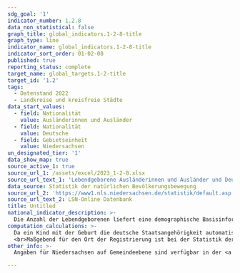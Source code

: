 ```yaml
---
sdg_goal: '1'
indicator_number: 1.2.8
data_non_statistical: false
graph_title: global_indicators.1-2-8-title
graph_type: line
indicator_name: global_indicators.1-2-8-title
indicator_sort_order: 01-02-08
published: true
reporting_status: complete
target_name: global_targets.1-2-title
target_id: '1.2'
tags:
  - Datenstand 2022
  - Landkreise und kreisfreie Städte
data_start_values:
  - field: Nationalität
    value: Ausländerinnen und Ausländer
  - field: Nationalität
    value: Deutsche
  - field: Gebietseinheit
    value: Niedersachsen
un_designated_tier: '1'
data_show_map: true
source_active_1: true
source_url_1: /assets/excel/2023_1-2-8.xlsx
source_url_text_1: 'Lebendgeborene Ausländerinnen und Ausländer und Deutsche'
data_source: Statistik der natürlichen Bevölkerungsbewegung
source_url_2: 'https://www1.nls.niedersachsen.de/statistik/default.asp'
source_url_text_2: LSN-Online Datenbank
title: Untitled
national_indicator_description: >-
  Die Anzahl der Lebendgeborenen liefert eine demographische Basisinformation über das Geburtenverhalten der Bevölkerung. Eine Lebendgeburt liegt vor, wenn bei einem Kind nach der Scheidung vom Mutterleib entweder das Herz geschlagen oder die Nabelschnur pulsiert oder die natürliche Lungenatmung eingesetzt hat. Der Indikator gibt an, wie viele Kinder mit deutscher und wie viele mit ausländischer Staatsangehörigkeit im jeweiligen Berichtsjahr geboren wurden.
computation_calculations: >-
  Da ein Kind mit der Geburt die deutsche Staatsangehörigkeit automatisch erlangt, wenn mindestens ein Elternteil deutsch ist, gibt der Indikator weniger Informationen über die Anzahl der Geburten von Eltern ausländischer Herkunft wieder. Er lässt vielmehr Aussagen über den rechtlichen Status des Kindes zu und über die rechtliche Teilhabe der Eltern. Zu berücksichtigen ist zudem, dass seit 01.01.2000 ein in Deutschland geborenes Kind ausländischer Eltern durch Geburt im Inland die deutsche Staatsangehörigkeit erwirbt, wenn ein Elternteil sich mindestens acht Jahre rechtmäßig in Deutschland gewöhnlich aufhält und ein unbefristetes Aufenthaltsrecht besitzt.
  <br>Maßgebend für den Ort der Registrierung ist bei der Statistik der natürlichen Bevölkerungsbewegung die Wohngemeinde der Mutter, bei mehreren Wohnungen die Hauptwohnung der Mutter.
other_info: >-
  Angaben für Niedersachsen auf Gemeindeebene sind verfügbar in der <a href="https://www1.nls.niedersachsen.de/statistik/default.asp" target="_blank">LSN-Online Datenbank</a> (Statistische Erhebung > 120 Wanderungsstatistik) sowie bundesweit in der Regionaldatenbank Deutschland. Methodische Erläuterungen finden sich fortlaufend in dem jährlich erscheinenden <a href="https://www.statistik.niedersachsen.de/startseite/veroffentlichungen/statistische_berichte/statistische-berichte-niedersachsen-87713.html" target="_blank">Statistische Bericht Niedersachsen</a> A III 1, Wanderungen

---
```

